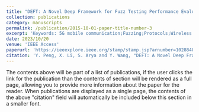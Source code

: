 ```yaml
---
title: "DEFT: A Novel Deep Framework for Fuzz Testing Performance Evaluation in NextG Vulnerability Detection"
collection: publications
category: manuscripts
permalink: /publication/2015-10-01-paper-title-number-3
excerpt: 'Keywords: 5G mobile communication;Fuzzing;Protocols;Wireless communication '
date: 2023/10/20
venue: 'IEEE Access'
paperurl: 'https://ieeexplore.ieee.org/stamp/stamp.jsp?arnumber=10288487'
citation: 'Y. Peng, X. Li, S. Arya and Y. Wang, "DEFT: A Novel Deep Framework for Fuzz Testing Performance Evaluation in NextG Vulnerability Detection," in IEEE Access, vol. 11, pp. 116046-116064, 2023, doi: 10.1109/ACCESS.2023.3326411. '
---
```


The contents above will be part of a list of publications, if the user clicks the link for the publication than the contents of section will be rendered as a full page, allowing you to provide more information about the paper for the reader. When publications are displayed as a single page, the contents of the above "citation" field will automatically be included below this section in a smaller font.
